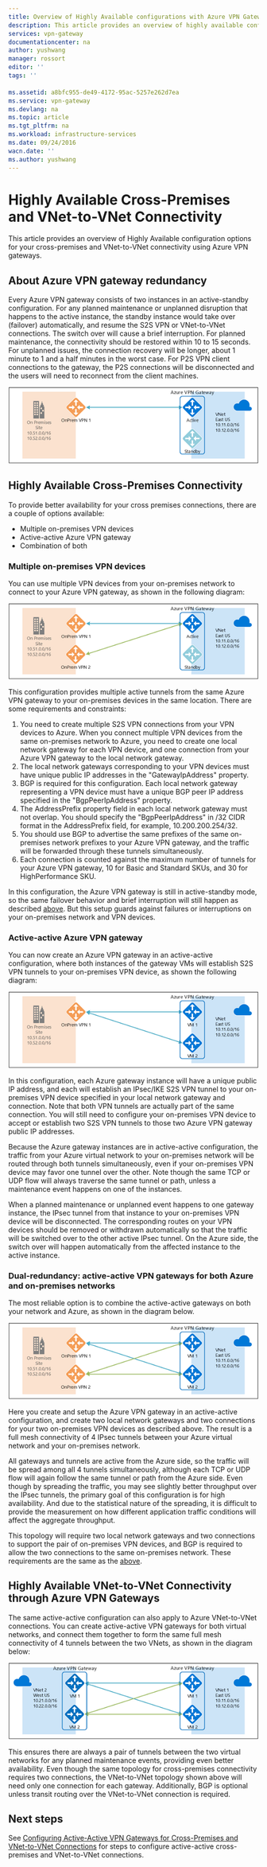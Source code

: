 ```yaml
---
title: Overview of Highly Available configurations with Azure VPN Gateways | Azure
description: This article provides an overview of highly available configuration options using Azure VPN Gateways.
services: vpn-gateway
documentationcenter: na
author: yushwang
manager: rossort
editor: ''
tags: ''

ms.assetid: a8bfc955-de49-4172-95ac-5257e262d7ea
ms.service: vpn-gateway
ms.devlang: na
ms.topic: article
ms.tgt_pltfrm: na
ms.workload: infrastructure-services
ms.date: 09/24/2016
wacn.date: ''
ms.author: yushwang
---
```


# Highly Available Cross-Premises and VNet-to-VNet Connectivity
This article provides an overview of Highly Available configuration options for your cross-premises and VNet-to-VNet connectivity using Azure VPN gateways.

## <a name = "activestandby"></a>About Azure VPN gateway redundancy
Every Azure VPN gateway consists of two instances in an active-standby configuration. For any planned maintenance or unplanned disruption that happens to the active instance, the standby instance would take over (failover) automatically, and resume the S2S VPN or VNet-to-VNet connections. The switch over will cause a brief interruption. For planned maintenance, the connectivity should be restored within 10 to 15 seconds. For unplanned issues, the connection recovery will be longer, about 1 minute to 1 and a half minutes in the worst case. For P2S VPN client connections to the gateway, the P2S connections will be disconnected and the users will need to reconnect from the client machines.

![Active-Standby](./media/vpn-gateway-highlyavailable/active-standby.png)

## Highly Available Cross-Premises Connectivity
To provide better availability for your cross premises connections, there are a couple of options available:

* Multiple on-premises VPN devices
* Active-active Azure VPN gateway
* Combination of both

### <a name = "activeactiveonprem"></a>Multiple on-premises VPN devices
You can use multiple VPN devices from your on-premises network to connect to your Azure VPN gateway, as shown in the following diagram:

![Multiple On-Premises VPN](./media/vpn-gateway-highlyavailable/multiple-onprem-vpns.png)

This configuration provides multiple active tunnels from the same Azure VPN gateway to your on-premises devices in the same location. There are some requirements and constraints:

1. You need to create multiple S2S VPN connections from your VPN devices to Azure. When you connect multiple VPN devices from the same on-premises network to Azure, you need to create one local network gateway for each VPN device, and one connection from your Azure VPN gateway to the local network gateway.
2. The local network gateways corresponding to your VPN devices must have unique public IP addresses in the "GatewayIpAddress" property.
3. BGP is required for this configuration. Each local network gateway representing a VPN device must have a unique BGP peer IP address specified in the "BgpPeerIpAddress" property.
4. The AddressPrefix property field in each local network gateway must not overlap. You should specify the "BgpPeerIpAddress" in /32 CIDR format in the AddressPrefix field, for example, 10.200.200.254/32.
5. You should use BGP to advertise the same prefixes of the same on-premises network prefixes to your Azure VPN gateway, and the traffic will be forwarded through these tunnels simultaneously.
6. Each connection is counted against the maximum number of tunnels for your Azure VPN gateway, 10 for Basic and Standard SKUs, and 30 for HighPerformance SKU. 

In this configuration, the Azure VPN gateway is still in active-standby mode, so the same failover behavior and brief interruption will still happen as described [above](#activestandby). But this setup guards against failures or interruptions on your on-premises network and VPN devices.

### Active-active Azure VPN gateway
You can now create an Azure VPN gateway in an active-active configuration, where both instances of the gateway VMs will establish S2S VPN tunnels to your on-premises VPN device, as shown the following diagram:

![Active-Active](./media/vpn-gateway-highlyavailable/active-active.png)

In this configuration, each Azure gateway instance will have a unique public IP address, and each will establish an IPsec/IKE S2S VPN tunnel to your on-premises VPN device specified in your local network gateway and connection. Note that both VPN tunnels are actually part of the same connection. You will still need to configure your on-premises VPN device to accept or establish two S2S VPN tunnels to those two Azure VPN gateway public IP addresses.

Because the Azure gateway instances are in active-active configuration, the traffic from your Azure virtual network to your on-premises network will be routed through both tunnels simultaneously, even if your on-premises VPN device may favor one tunnel over the other. Note though the same TCP or UDP flow will always traverse the same tunnel or path, unless a maintenance event happens on one of the instances.

When a planned maintenance or unplanned event happens to one gateway instance, the IPsec tunnel from that instance to your on-premises VPN device will be disconnected. The corresponding routes on your VPN devices should be removed or withdrawn automatically so that the traffic will be switched over to the other active IPsec tunnel. On the Azure side, the switch over will happen automatically from the affected instance to the active instance.

### Dual-redundancy: active-active VPN gateways for both Azure and on-premises networks
The most reliable option is to combine the active-active gateways on both your network and Azure, as shown in the diagram below.

![Dual Redundancy](./media/vpn-gateway-highlyavailable/dual-redundancy.png)

Here you create and setup the Azure VPN gateway in an active-active configuration, and create two local network gateways and two connections for your two on-premises VPN devices as described above. The result is a full mesh connectivity of 4 IPsec tunnels between your Azure virtual network and your on-premises network.

All gateways and tunnels are active from the Azure side, so the traffic will be spread among all 4 tunnels simultaneously, although each TCP or UDP flow will again follow the same tunnel or path from the Azure side. Even though by spreading the traffic, you may see slightly better throughput over the IPsec tunnels, the primary goal of this configuration is for high availability. And due to the statistical nature of the spreading, it is difficult to provide the measurement on how different application traffic conditions will affect the aggregate throughput.

This topology will require two local network gateways and two connections to support the pair of on-premises VPN devices, and BGP is required to allow the two connections to the same on-premises network. These requirements are the same as the [above](#activeactiveonprem). 

## Highly Available VNet-to-VNet Connectivity through Azure VPN Gateways
The same active-active configuration can also apply to Azure VNet-to-VNet connections. You can create active-active VPN gateways for both virtual networks, and connect them together to form the same full mesh connectivity of 4 tunnels between the two VNets, as shown in the diagram below:

![VNet-to-VNet](./media/vpn-gateway-highlyavailable/vnet-to-vnet.png)

This ensures there are always a pair of tunnels between the two virtual networks for any planned maintenance events, providing even better availability. Even though the same topology for cross-premises connectivity requires two connections, the VNet-to-VNet topology shown above will need only one connection for each gateway. Additionally, BGP is optional unless transit routing over the VNet-to-VNet connection is required.

## Next steps
See [Configuring Active-Active VPN Gateways for Cross-Premises and VNet-to-VNet Connections](vpn-gateway-activeactive-rm-powershell.md) for steps to configure active-active cross-premises and VNet-to-VNet connections.